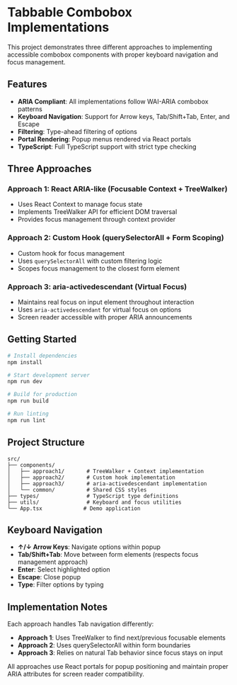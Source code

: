 # Tabbable Combobox Implementations

This project demonstrates three different approaches to implementing accessible combobox components with proper keyboard navigation and focus management.

## Features

- **ARIA Compliant**: All implementations follow WAI-ARIA combobox patterns
- **Keyboard Navigation**: Support for Arrow keys, Tab/Shift+Tab, Enter, and Escape
- **Filtering**: Type-ahead filtering of options
- **Portal Rendering**: Popup menus rendered via React portals
- **TypeScript**: Full TypeScript support with strict type checking

## Three Approaches

### Approach 1: React ARIA-like (Focusable Context + TreeWalker)
- Uses React Context to manage focus state
- Implements TreeWalker API for efficient DOM traversal
- Provides focus management through context provider

### Approach 2: Custom Hook (querySelectorAll + Form Scoping)
- Custom hook for focus management
- Uses `querySelectorAll` with custom filtering logic
- Scopes focus management to the closest form element

### Approach 3: aria-activedescendant (Virtual Focus)
- Maintains real focus on input element throughout interaction
- Uses `aria-activedescendant` for virtual focus on options
- Screen reader accessible with proper ARIA announcements

## Getting Started

```bash
# Install dependencies
npm install

# Start development server
npm run dev

# Build for production
npm run build

# Run linting
npm run lint
```

## Project Structure

```
src/
├── components/
│   ├── approach1/       # TreeWalker + Context implementation
│   ├── approach2/       # Custom hook implementation  
│   ├── approach3/       # aria-activedescendant implementation
│   └── common/          # Shared CSS styles
├── types/               # TypeScript type definitions
├── utils/               # Keyboard and focus utilities
└── App.tsx             # Demo application
```

## Keyboard Navigation

- **↑/↓ Arrow Keys**: Navigate options within popup
- **Tab/Shift+Tab**: Move between form elements (respects focus management approach)
- **Enter**: Select highlighted option
- **Escape**: Close popup
- **Type**: Filter options by typing

## Implementation Notes

Each approach handles Tab navigation differently:

- **Approach 1**: Uses TreeWalker to find next/previous focusable elements
- **Approach 2**: Uses querySelectorAll within form boundaries  
- **Approach 3**: Relies on natural Tab behavior since focus stays on input

All approaches use React portals for popup positioning and maintain proper ARIA attributes for screen reader compatibility.

